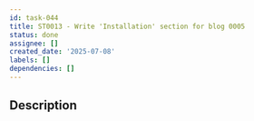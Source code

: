 ```yaml
---
id: task-044
title: ST0013 - Write 'Installation' section for blog 0005
status: done
assignee: []
created_date: '2025-07-08'
labels: []
dependencies: []
---
```


## Description
